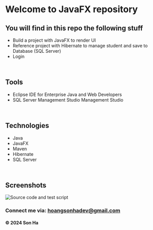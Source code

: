 # Welcome to JavaFX repository

## You will find in this repo the following stuff

- Build a project with JavaFX to render UI
- Reference project with Hibernate to manage student and save to Database (SQL Server)
- Login

<br>

## Tools

- Eclipse IDE for Enterprise Java and Web Developers
- SQL Server Management Studio Management Studio

<br>

## Technologies
- Java
- JavaFX
- Maven
- Hibernate
- SQL Server
<br>

## Screenshots

![Source code and test script](https://github.com/hoangsonha/JavaFX_StudentManage/blob/main/screenshots/sourceCodeAndUnitTest.png)

### Connect me via: hoangsonhadev@gmail.com

#### &#169; 2024 Son Ha
